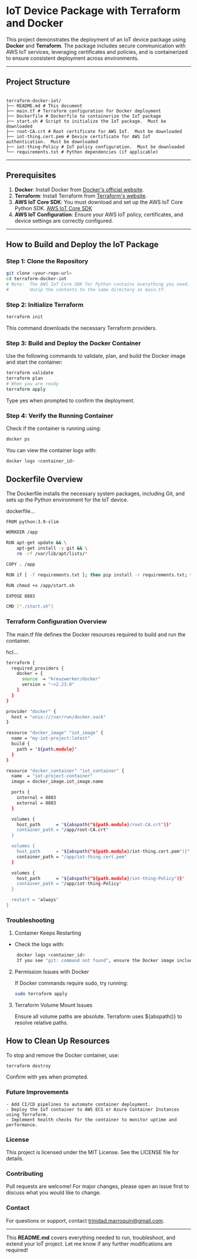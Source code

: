 # IoT Device Package with Terraform and Docker

This project demonstrates the deployment of an IoT device package using **Docker** and **Terraform**. The package includes secure communication with AWS IoT services, leveraging certificates and policies, and is containerized to ensure consistent deployment across environments.

---

## **Project Structure**
```

terraform-docker-iot/
├── README.md # This document 
├── main.tf # Terraform configuration for Docker deployment 
├── Dockerfile # Dockerfile to containerize the IoT package 
├── start.sh # Script to initialize the IoT package.  Must be downloaded
├── root-CA.crt # Root certificate for AWS IoT.  Must be downloaded 
├── iot-thing.cert.pem # Device certificate for AWS IoT authentication.  Must be downloaded 
├── iot-thing-Policy # IoT policy configuration.  Must be downloaded 
└── requirements.txt # Python dependencies (if applicable)

```

---

## **Prerequisites**

1. **Docker**: Install Docker from [Docker's official website](https://docs.docker.com/get-docker/).
2. **Terraform**: Install Terraform from [Terraform's website](https://www.terraform.io/downloads).
3. **AWS IoT Core SDK**: You must download and set up the AWS IoT Core Python SDK. [AWS IoT Core SDK](https://docs.aws.amazon.com/iot/latest/developerguide/iot-sdks.html)
4. **AWS IoT Configuration**: Ensure your AWS IoT policy, certificates, and device settings are correctly configured.

---

## **How to Build and Deploy the IoT Package**

### **Step 1: Clone the Repository**

```bash
git clone <your-repo-url>
cd terraform-docker-iot
# Note:  The AWS IoT Core SDK for Python contains everything you need.  
#        Unzip the contents to the same directory as main.tf.  
```

### **Step 2: Initialize Terraform**

```bash
terraform init
```
This command downloads the necessary Terraform providers.

### **Step 3: Build and Deploy the Docker Container**

Use the following commands to validate, plan, and build the Docker image and start the container:

```bash
terraform validate
terraform plan
# When you are ready
terraform apply
```
Type yes when prompted to confirm the deployment.

### **Step 4: Verify the Running Container**

Check if the container is running using:
```bash
docker ps
```
You can view the container logs with:

```bash
docker logs <container_id>
```
## Dockerfile Overview

The Dockerfile installs the necessary system packages, including Git, and sets up the Python environment for the IoT device.

dockerfile...
```bash
FROM python:3.9-slim

WORKDIR /app

RUN apt-get update && \
    apt-get install -y git && \
    rm -rf /var/lib/apt/lists/*

COPY . /app

RUN if [ -f requirements.txt ]; then pip install -r requirements.txt; fi

RUN chmod +x /app/start.sh

EXPOSE 8883

CMD ["./start.sh"]
```
### Terraform Configuration Overview

The main.tf file defines the Docker resources required to build and run the container.

hcl...
```bash
terraform {
  required_providers {
    docker = {
      source  = "kreuzwerker/docker"
      version = "~>2.23.0"
    }
  }
}

provider "docker" {
  host = "unix:///var/run/docker.sock"
}

resource "docker_image" "iot_image" {
  name = "my-iot-project:latest"
  build {
    path = "${path.module}"
  }
}

resource "docker_container" "iot_container" {
  name  = "iot-project-container"
  image = docker_image.iot_image.name

  ports {
    internal = 8883
    external = 8883
  }

  volumes {
    host_path      = "${abspath("${path.module}/root-CA.crt")}"
    container_path = "/app/root-CA.crt"
  }

  volumes {
    host_path      = "${abspath("${path.module}/iot-thing.cert.pem")}"
    container_path = "/app/iot-thing.cert.pem"
  }

  volumes {
    host_path      = "${abspath("${path.module}/iot-thing-Policy")}"
    container_path = "/app/iot-thing-Policy"
  }

  restart = "always"
}
```

### Troubleshooting
1. Container Keeps Restarting

- Check the logs with:

```bash
    docker logs <container_id>
    If you see "git: command not found", ensure the Docker image includes Git (as demonstrated in the Dockerfile).
```
2. Permission Issues with Docker

    If Docker commands require sudo, try running:

    ```bash
    sudo terraform apply

3. Terraform Volume Mount Issues

    Ensure all volume paths are absolute. Terraform uses ${abspath()} to resolve relative paths.

## How to Clean Up Resources

To stop and remove the Docker container, use:

```bash
terraform destroy
```
Confirm with yes when prompted.

### **Future Improvements**

    - Add CI/CD pipelines to automate container deployment.
    - Deploy the IoT container to AWS ECS or Azure Container Instances using Terraform.
    - Implement health checks for the container to monitor uptime and performance.

### License

This project is licensed under the MIT License. See the LICENSE file for details.

### Contributing

Pull requests are welcome! For major changes, please open an issue first to discuss what you would like to change.
### Contact

For questions or support, contact trinidad.marroquin@gmail.com.

---
This **README.md** covers everything needed to run, troubleshoot, and extend your IoT project. Let me know if any further modifications are required!



